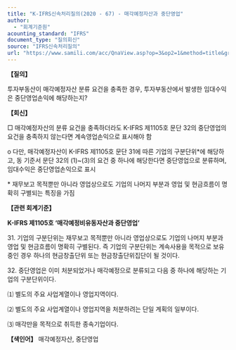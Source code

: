 ```yaml
---
title: "K-IFRS신속처리질의(2020 - 67) - 매각예정자산과 중단영업"
author:
  - "회계기준원"
acounting_standard: "IFRS"
document_type: "질의회신"
source: "IFRS신속처리질의"
url: "https://www.samili.com/acc/QnaView.asp?op=3&op2=1&method=title&group=2124-15;1&orgcode=3&searchword=&page=28&code=K%2DIFRS%EC%8B%A0%EC%86%8D%EC%B2%98%EB%A6%AC%EC%A7%88%EC%9D%98%2D67%3A202008"
---
```

**【질의】**

  

투자부동산이 매각예정자산 분류 요건을 충족한 경우, 투자부동산에서 발생한 임대수익은 중단영업손익에 해당하는지?

  
  

**【회신】**

  

□ 매각예정자산의 분류 요건을 충족하더라도 K-IFRS 제1105호 문단 32의 중단영업의 요건을 충족하지 않는다면 계속영업손익으로 표시해야 함

o 다만, 매각예정자산이 K-IFRS 제1105호 문단 31에 따른 기업의 구분단위\*에 해당하고, 동 기준서 문단 32의 (1)~(3)의 요건 중 하나에 해당한다면 중단영업으로 분류하며, 임대수익은 중단영업손익으로 표시

\* 재무보고 목적뿐만 아니라 영업상으로도 기업의 나머지 부분과 영업 및 현금흐름이 명확히 구별되는 특징을 가짐

  
  

**【관련 회계기준】**

  

**K-IFRS 제1105호 ‘매각예정비유동자산과 중단영업’**

  

31\. 기업의 구분단위는 재무보고 목적뿐만 아니라 영업상으로도 기업의 나머지 부분과 영업 및 현금흐름이 명확히 구별된다. 즉 기업의 구분단위는 계속사용을 목적으로 보유 중인 경우 하나의 현금창출단위 또는 현금창출단위집단이 될 것이다.

  

32\. 중단영업은 이미 처분되었거나 매각예정으로 분류되고 다음 중 하나에 해당하는 기업의 구분단위이다.

⑴ 별도의 주요 사업계열이나 영업지역이다.

⑵ 별도의 주요 사업계열이나 영업지역을 처분하려는 단일 계획의 일부이다.

⑶ 매각만을 목적으로 취득한 종속기업이다.

  
  

**【색인어】** 매각예정자산, 중단영업
